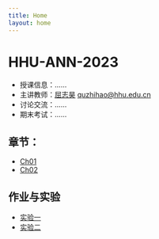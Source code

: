 ```yaml
---
title: Home
layout: home
---
```


# HHU-ANN-2023

- 授课信息：......
- 主讲教师：[屈志昊](https://cies.hhu.edu.cn/2022/0315/c4122a234997/page.htm) <quzhihao@hhu.edu.cn>
- 讨论交流：......
- 期末考试：......

## 章节：

- [Ch01](./ch/ch01.html)
- [Ch02](./ch/ch01.html)

## 作业与实验

- [实验一](./lab/lab1.html)
- [实验二](./lab/lab2.html)

